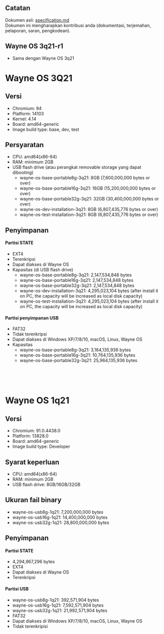 ## Catatan
Dokumen asli: [specification.md](https://github.com/wayne-incorporated/wayne-os/blob/main/docs/en/release/specification.md)
<br>Dokumen ini mengharapkan kontribusi anda (dokumentasi, terjemahan, pelaporan, saran, pengkodean).

## Wayne OS 3q21-r1
- Sama dengan Wayne OS 3q21

# Wayne OS 3Q21

## Versi
- Chromium: 94
- Platform: 14103
- Kernel: 4.14
- Board: amd64-generic
- Image build type: base, dev, test

## Persyaratan
- CPU: amd64(x86-64)
- RAM: minimum 2GB
- USB flash drive (atau perangkat removable storage yang dapat dibooting)
    - wayne-os-base-portable8g-3q21: 8GB (7,600,000,000 bytes or over)
    - wayne-os-base-portable16g-3q21: 16GB (15,200,000,000 bytes or over)
    - wayne-os-base-portable32g-3q21: 32GB (30,400,000,000 bytes or over)
    - wayne-os-dev-installation-3q21: 8GB (6,807,435,776 bytes or over)
    - wayne-os-test-installation-3q21: 8GB (6,807,435,776 bytes or over)

## Penyimpanan
#### Partisi STATE
- EXT4
- Terenkripsi
- Dapat diakses di Wayne OS
- Kapasitas (di USB flash drive)
    - wayne-os-base-portable8g-3q21: 2,147,534,848 bytes
    - wayne-os-base-portable16g-3q21: 2,147,534,848 bytes
    - wayne-os-base-portable32g-3q21: 2,147,534,848 bytes
    - wayne-os-dev-installation-3q21: 4,295,023,104 bytes (after install it on PC, the capacity will be increased as local disk capacity)
    - wayne-os-test-installation-3q21: 4,295,023,104 bytes (after install it on PC, the capacity will be increased as local disk capacity)
#### Partisi penyimpanan USB
- FAT32
- Tidak terenkripsi
- Dapat diakses di Windows XP/7/8/10, macOS, Linux, Wayne OS
- Kapasitas
    - wayne-os-base-portable8g-3q21: 3,164,135,936 bytes
    - wayne-os-base-portable16g-3q21: 10,764,135,936 bytes
    - wayne-os-base-portable32g-3q21: 25,964,135,936 bytes
<br>
<br>
<br>

# Wayne OS 1q21

## Versi
- Chromium: 91.0.4438.0
- Platform: 13828.0
- Board: amd64-generic
- Image build type: Developer

## Syarat keperluan
- CPU: amd64(x86-64)
- RAM: minimum 2GB
- USB flash drive: 8GB/16GB/32GB

## Ukuran fail binary
- wayne-os-usb8g-1q21: 7,200,000,000 bytes
- wayne-os-usb16g-1q21: 14,400,000,000 bytes
- wayne-os-usb32g-1q21: 28,800,000,000 bytes

## Penyimpanan 
#### Partisi STATE
- 4,294,967,296 bytes
- EXT4
- Dapat diakses di Wayne OS
- Terenkripsi
#### Partisi USB
- wayne-os-usb8g-1q21: 392,571,904 bytes
- wayne-os-usb16g-1q21: 7,592,571,904 bytes
- wayne-os-usb32g-1q21: 21,992,571,904 bytes
- FAT32
- Dapat diakses di Windows XP/7/8/10, macOS, Linux, Wayne OS
- Tidak terenkripisi
